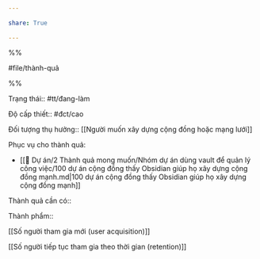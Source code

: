 ---  
share: True  
---  
%%  
#file/thành-quả  
%%  
Trạng thái:: #tt/đang-làm  
Độ cấp thiết:: #đct/cao  
Đối tượng thụ hưởng:: [[Người muốn xây dựng cộng đồng hoặc mạng lưới]]  
  
Phục vụ cho thành quả:  
- [[📐 Dự án/2 Thành quả mong muốn/Nhóm dự án dùng vault để quản lý công việc/100 dự án cộng đồng thấy Obsidian giúp họ xây dựng cộng đồng mạnh.md|100 dự án cộng đồng thấy Obsidian giúp họ xây dựng cộng đồng mạnh]]  
  
Thành quả cần có::   
  
Thành phẩm::   
  
  
[[Số người tham gia mới (user acquisition)]]  
[[Số người tiếp tục tham gia theo thời gian (retention)]]  
